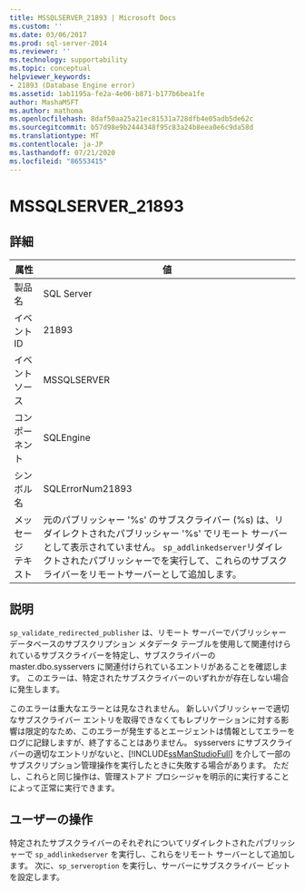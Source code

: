 ```yaml
---
title: MSSQLSERVER_21893 | Microsoft Docs
ms.custom: ''
ms.date: 03/06/2017
ms.prod: sql-server-2014
ms.reviewer: ''
ms.technology: supportability
ms.topic: conceptual
helpviewer_keywords:
- 21893 (Database Engine error)
ms.assetid: 1ab1195a-fe2a-4e06-b871-b177b6bea1fe
author: MashaMSFT
ms.author: mathoma
ms.openlocfilehash: 8daf50aa25a21ec81531a728dfb4e05adb5de62c
ms.sourcegitcommit: b57d98e9b2444348f95c83a24b8eea0e6c9da58d
ms.translationtype: MT
ms.contentlocale: ja-JP
ms.lasthandoff: 07/21/2020
ms.locfileid: "86553415"
---
```

# <a name="mssqlserver_21893"></a>MSSQLSERVER_21893
    
## <a name="details"></a>詳細  
  
|属性|値|  
|-|-|  
|製品名|SQL Server|  
|イベント ID|21893|  
|イベント ソース|MSSQLSERVER|  
|コンポーネント|SQLEngine|  
|シンボル名|SQLErrorNum21893|  
|メッセージ テキスト|元のパブリッシャー '%s' のサブスクライバー (%s) は、リダイレクトされたパブリッシャー '%s' でリモート サーバーとして表示されていません。 `sp_addlinkedserver`リダイレクトされたパブリッシャーでを実行して、これらのサブスクライバーをリモートサーバーとして追加します。|  
  
## <a name="explanation"></a>説明  
 `sp_validate_redirected_publisher` は、リモート サーバーでパブリッシャー データベースのサブスクリプション メタデータ テーブルを使用して関連付けられているサブスクライバーを特定し、サブスクライバーの master.dbo.sysservers に関連付けられているエントリがあることを確認します。 このエラーは、特定されたサブスクライバーのいずれかが存在しない場合に発生します。  
  
 このエラーは重大なエラーとは見なされません。 新しいパブリッシャーで適切なサブスクライバー エントリを取得できなくてもレプリケーションに対する影響は限定的なため、このエラーが発生するとエージェントは情報としてエラーをログに記録しますが、終了することはありません。 sysservers にサブスクライバーの適切なエントリがないと、[!INCLUDE[ssManStudioFull](../../includes/ssmanstudiofull-md.md)] を介して一部のサブスクリプション管理操作を実行したときに失敗する場合があります。 ただし、これらと同じ操作は、管理ストアド プロシージャを明示的に実行することによって正常に実行できます。  
  
## <a name="user-action"></a>ユーザーの操作  
 特定されたサブスクライバーのそれぞれについてリダイレクトされたパブリッシャーで `sp_addlinkedserver` を実行し、これらをリモート サーバーとして追加します。 次に、`sp_serveroption` を実行し、サーバーにサブスクライバー ビットを設定します。  
  
  
